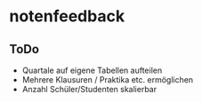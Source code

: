 # notenfeedback

## ToDo
* Quartale auf eigene Tabellen aufteilen
* Mehrere Klausuren / Praktika etc. ermöglichen
* Anzahl Schüler/Studenten skalierbar


